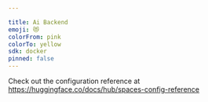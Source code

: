 ```yaml
---

title: Ai Backend
emoji: 😻
colorFrom: pink
colorTo: yellow
sdk: docker
pinned: false
---
```


Check out the configuration reference at https://huggingface.co/docs/hub/spaces-config-reference




